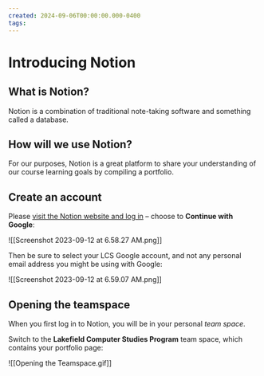 ```yaml
---
created: 2024-09-06T00:00:00.000-0400
tags:
---
```

# Introducing Notion

## What is Notion?

Notion is a combination of traditional note-taking software and something called a database.

## How will we use Notion?

For our purposes, Notion is a great platform to share your understanding of our course learning goals by compiling a portfolio.

## Create an account

Please [visit the Notion website and log in](https://www.notion.so/login) – choose to **Continue with Google**:

![[Screenshot 2023-09-12 at 6.58.27 AM.png]]

Then be sure to select your LCS Google account, and not any personal email address you might be using with Google:

![[Screenshot 2023-09-12 at 6.59.07 AM.png]]

## Opening the teamspace

When you first log in to Notion, you will be in your personal *team space*.

Switch to the **Lakefield Computer Studies Program** team space, which contains your portfolio page:

![[Opening the Teamspace.gif]]